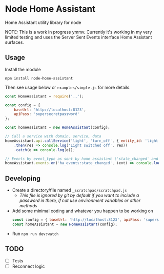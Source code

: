 # Node Home Assistant

Home Assistant utility library for node

NOTE: This is a work in progress ymmv.  Currently it's working in my very limited testing and uses the Server Sent Events interface Home Assistant surfaces.

## Usage

Install the module

```
npm install node-home-assistant
```

Then see usage below or `examples/simple.js` for more details

```javascript
const HomeAssistant = require('..');

const config = {
    baseUrl: 'http://localhost:8123',
    apiPass: 'supersecretpassword'
};

const homeAssistant = new HomeAssistant(config);

// Call a service with domain, service, data
homeAssistant.api.callService('light', 'turn_off', { entity_id: 'light.office_hue_room' })
    .then(res => console.log('Light switched off', res))
    .catch(e => console.log(e));

// Events by event_type as sent by home assistant ('state_changed' and 'service_executed' from home assistant below)
homeAssistant.events.on('ha_events:state_changed', (evt) => console.log(`(ha_events:state_changed) ${JSON.stringify(evt)}`));
```

## Developing

* Create a directory/file named `_scratchpad/scratchpad.js`
    * _This file is ignored by git by default if you want to include a password in there, if not use environment variables or other methods_
* Add some minimal coding and whatever you happen to be working on
    ```javascript
    const config = { baseUrl: 'http://localhost:8123', apiPass: 'supersecretpassword' };
    const homeAssistant = new HomeAssistant(config);
    ```
* Run `npm run dev:watch`

## TODO
- [ ] Tests
- [ ] Reconnect logic
